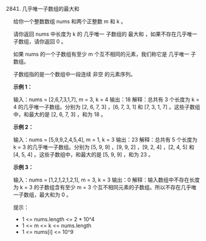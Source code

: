 2841. 几乎唯一子数组的最大和

给你一个整数数组 nums 和两个正整数 m 和 k 。

请你返回 nums 中长度为 k 的 几乎唯一 子数组的 最大和 ，如果不存在几乎唯一子数组，请你返回 0 。

如果 nums 的一个子数组有至少 m 个互不相同的元素，我们称它是 几乎唯一 子数组。

子数组指的是一个数组中一段连续 非空 的元素序列。

 

**示例 1：**

输入：nums = [2,6,7,3,1,7], m = 3, k = 4
输出：18
解释：总共有 3 个长度为 k = 4 的几乎唯一子数组。分别为 [2, 6, 7, 3] ，[6, 7, 3, 1] 和 [7, 3, 1, 7] 。这些子数组中，和最大的是 [2, 6, 7, 3] ，和为 18 。

**示例 2：**

输入：nums = [5,9,9,2,4,5,4], m = 1, k = 3
输出：23
解释：总共有 5 个长度为 k = 3 的几乎唯一子数组。分别为 [5, 9, 9] ，[9, 9, 2] ，[9, 2, 4] ，[2, 4, 5] 和 [4, 5, 4] 。这些子数组中，和最大的是 [5, 9, 9] ，和为 23 。

**示例 3：**

输入：nums = [1,2,1,2,1,2,1], m = 3, k = 3
输出：0
解释：输入数组中不存在长度为 k = 3 的子数组含有至少  m = 3 个互不相同元素的子数组。所以不存在几乎唯一子数组，最大和为 0 。
 

提示：

- 1 <= nums.length <= 2 * 10^4
- 1 <= m <= k <= nums.length
- 1 <= nums[i] <= 10^9